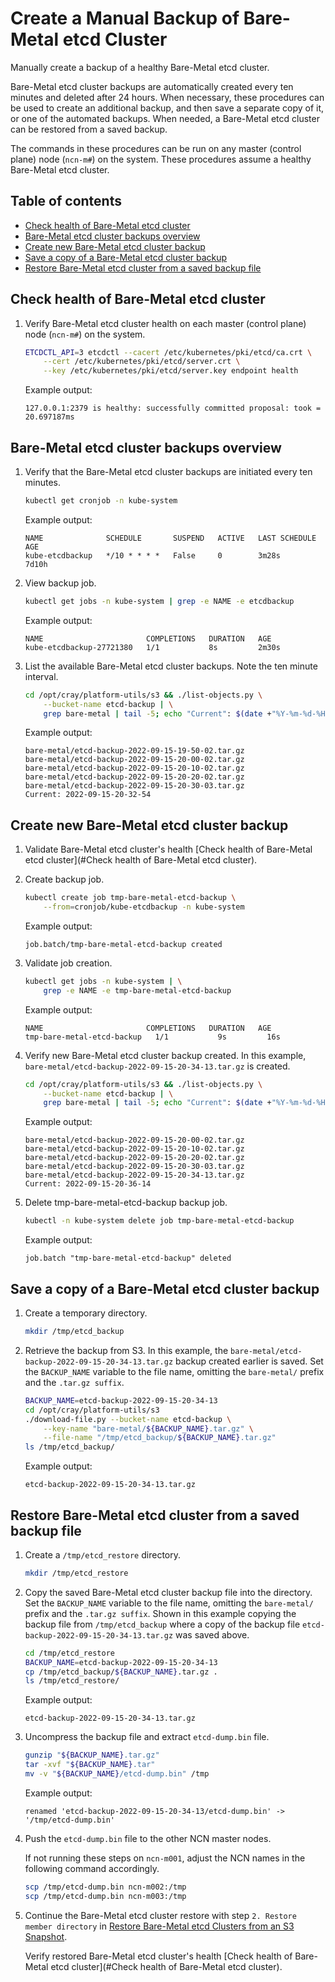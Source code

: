 # Create a Manual Backup of Bare-Metal etcd Cluster

Manually create a backup of a healthy Bare-Metal etcd cluster.

Bare-Metal etcd cluster backups are automatically created every ten minutes and deleted after 24 hours.
When necessary, these procedures can be used to create an additional backup, and then save a separate copy of it, or one of the automated backups.
When needed, a Bare-Metal etcd cluster can be restored from a saved backup.

The commands in these procedures can be run on any master (control plane) node \(`ncn-m#`\) on the system.
These procedures assume a healthy Bare-Metal etcd cluster.

## Table of contents

* [Check health of Bare-Metal etcd cluster](#Check-health-of-Bare-Metal-etcd-cluster)
* [Bare-Metal etcd cluster backups overview](#Bare-Metal-etcd-cluster-backups-overview)
* [Create new Bare-Metal etcd cluster backup](#Create-new-Bare-Metal-etcd-cluster-backup)
* [Save a copy of a Bare-Metal etcd cluster backup](#Save-a-copy-of-a-Bare-Metal-etcd-cluster-backup)
* [Restore Bare-Metal etcd cluster from a saved backup file](#Restore-Bare-Metal-etcd-cluster-from-a-saved-backup-file)

## Check health of Bare-Metal etcd cluster

1. Verify Bare-Metal etcd cluster health on each master (control plane) node \(`ncn-m#`\) on the system.
    
    ```bash
    ETCDCTL_API=3 etcdctl --cacert /etc/kubernetes/pki/etcd/ca.crt \
        --cert /etc/kubernetes/pki/etcd/server.crt \
        --key /etc/kubernetes/pki/etcd/server.key endpoint health
    ```
    
    Example output:
    
    ```text
    127.0.0.1:2379 is healthy: successfully committed proposal: took = 20.697187ms
    ```

## Bare-Metal etcd cluster backups overview

1. Verify that the Bare-Metal etcd cluster backups are initiated every ten minutes.
    
    ```bash
    kubectl get cronjob -n kube-system
    ```
    
    Example output:
    
    ```text
    NAME              SCHEDULE       SUSPEND   ACTIVE   LAST SCHEDULE   AGE
    kube-etcdbackup   */10 * * * *   False     0        3m28s           7d10h
    ```

1. View backup job.
    
    ```bash
    kubectl get jobs -n kube-system | grep -e NAME -e etcdbackup
    ```
    
    Example output:
    
    ```text
    NAME                       COMPLETIONS   DURATION   AGE
    kube-etcdbackup-27721380   1/1           8s         2m30s
    ```

1. List the available Bare-Metal etcd cluster backups. Note the ten minute interval.
    
    ```bash
    cd /opt/cray/platform-utils/s3 && ./list-objects.py \
        --bucket-name etcd-backup | \
        grep bare-metal | tail -5; echo "Current": $(date +"%Y-%m-%d-%H-%M-%S")
    ```
    
    Example output:
    
    ```text
    bare-metal/etcd-backup-2022-09-15-19-50-02.tar.gz
    bare-metal/etcd-backup-2022-09-15-20-00-02.tar.gz
    bare-metal/etcd-backup-2022-09-15-20-10-02.tar.gz
    bare-metal/etcd-backup-2022-09-15-20-20-02.tar.gz
    bare-metal/etcd-backup-2022-09-15-20-30-03.tar.gz
    Current: 2022-09-15-20-32-54
    ```

## Create new Bare-Metal etcd cluster backup

1. Validate Bare-Metal etcd cluster's health [Check health of Bare-Metal etcd cluster](#Check health of Bare-Metal etcd cluster).

1. Create backup job.
    
    ```bash
    kubectl create job tmp-bare-metal-etcd-backup \
        --from=cronjob/kube-etcdbackup -n kube-system
    ```
    
    Example output:
    
    ```text
    job.batch/tmp-bare-metal-etcd-backup created
    ```

1. Validate job creation.
    
    ```bash
    kubectl get jobs -n kube-system | \
        grep -e NAME -e tmp-bare-metal-etcd-backup
    ```
    
    Example output:
    
    ```text
    NAME                       COMPLETIONS   DURATION   AGE
    tmp-bare-metal-etcd-backup   1/1           9s         16s
    ```

1. Verify new Bare-Metal etcd cluster backup created.
    In this example, `bare-metal/etcd-backup-2022-09-15-20-34-13.tar.gz` is created.
    
    ```bash
    cd /opt/cray/platform-utils/s3 && ./list-objects.py \
        --bucket-name etcd-backup | \
        grep bare-metal | tail -5; echo "Current": $(date +"%Y-%m-%d-%H-%M-%S")
    ```
     
    Example output:
    
    ```text
    bare-metal/etcd-backup-2022-09-15-20-00-02.tar.gz
    bare-metal/etcd-backup-2022-09-15-20-10-02.tar.gz
    bare-metal/etcd-backup-2022-09-15-20-20-02.tar.gz
    bare-metal/etcd-backup-2022-09-15-20-30-03.tar.gz
    bare-metal/etcd-backup-2022-09-15-20-34-13.tar.gz
    Current: 2022-09-15-20-36-14
    ```

1. Delete tmp-bare-metal-etcd-backup backup job.
    
    ```bash
    kubectl -n kube-system delete job tmp-bare-metal-etcd-backup
    ```
    
    Example output:
    
    ```text
    job.batch "tmp-bare-metal-etcd-backup" deleted
    ```

## Save a copy of a Bare-Metal etcd cluster backup

1. Create a temporary directory.
    
    ```bash
    mkdir /tmp/etcd_backup
    ```

1. Retrieve the backup from S3.
    In this example, the `bare-metal/etcd-backup-2022-09-15-20-34-13.tar.gz` backup created earlier is saved.
    Set the `BACKUP_NAME` variable to the file name, omitting the `bare-metal/` prefix and the `.tar.gz suffix`.
    
    ```bash
    BACKUP_NAME=etcd-backup-2022-09-15-20-34-13
    cd /opt/cray/platform-utils/s3
    ./download-file.py --bucket-name etcd-backup \
        --key-name "bare-metal/${BACKUP_NAME}.tar.gz" \
        --file-name "/tmp/etcd_backup/${BACKUP_NAME}.tar.gz"
    ls /tmp/etcd_backup/
    ```
    
    Example output:
    
    ```text
    etcd-backup-2022-09-15-20-34-13.tar.gz
    ```

## Restore Bare-Metal etcd cluster from a saved backup file

1. Create a `/tmp/etcd_restore` directory.
    
    ```bash
    mkdir /tmp/etcd_restore
    ```

1. Copy the saved Bare-Metal etcd cluster backup file into the directory.
    Set the `BACKUP_NAME` variable to the file name, omitting the `bare-metal/` prefix and the `.tar.gz suffix`.
    Shown in this example copying the backup file from `/tmp/etcd_backup`
    where a copy of the backup file `etcd-backup-2022-09-15-20-34-13.tar.gz` was saved above.
    
    ```bash
    cd /tmp/etcd_restore
    BACKUP_NAME=etcd-backup-2022-09-15-20-34-13
    cp /tmp/etcd_backup/${BACKUP_NAME}.tar.gz .
    ls /tmp/etcd_restore/
    ```
    
    Example output:
    
    ```text
    etcd-backup-2022-09-15-20-34-13.tar.gz
    ```

1. Uncompress the backup file and extract `etcd-dump.bin` file.
    
    ```bash
    gunzip "${BACKUP_NAME}.tar.gz"
    tar -xvf "${BACKUP_NAME}.tar"
    mv -v "${BACKUP_NAME}/etcd-dump.bin" /tmp
    ```
    
    Example output:
    
    ```text
    renamed 'etcd-backup-2022-09-15-20-34-13/etcd-dump.bin' -> '/tmp/etcd-dump.bin'
    ```

1. Push the `etcd-dump.bin` file to the other NCN master nodes.
    
    If not running these steps on `ncn-m001`, adjust the NCN names in the following command accordingly.
    
    ```bash
    scp /tmp/etcd-dump.bin ncn-m002:/tmp
    scp /tmp/etcd-dump.bin ncn-m003:/tmp
    ```

1. Continue the Bare-Metal etcd cluster restore with step `2. Restore member directory`
     in [Restore Bare-Metal etcd Clusters from an S3 Snapshot](Restore_Bare-Metal_etcd_Clusters_from_an_S3_Snapshot.md#2-restore-member-directory).

    Verify restored Bare-Metal etcd cluster's health [Check health of Bare-Metal etcd cluster](#Check health of Bare-Metal etcd cluster).
